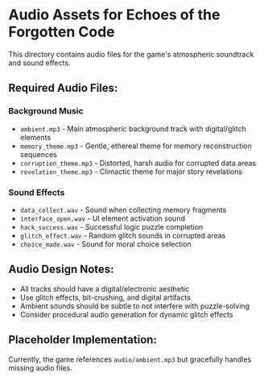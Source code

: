 # Audio Assets for Echoes of the Forgotten Code

This directory contains audio files for the game's atmospheric soundtrack and sound effects.

## Required Audio Files:

### Background Music
- `ambient.mp3` - Main atmospheric background track with digital/glitch elements
- `memory_theme.mp3` - Gentle, ethereal theme for memory reconstruction sequences
- `corruption_theme.mp3` - Distorted, harsh audio for corrupted data areas
- `revelation_theme.mp3` - Climactic theme for major story revelations

### Sound Effects
- `data_collect.wav` - Sound when collecting memory fragments
- `interface_open.wav` - UI element activation sound
- `hack_success.wav` - Successful logic puzzle completion
- `glitch_effect.wav` - Random glitch sounds in corrupted areas
- `choice_made.wav` - Sound for moral choice selection

## Audio Design Notes:
- All tracks should have a digital/electronic aesthetic
- Use glitch effects, bit-crushing, and digital artifacts
- Ambient sounds should be subtle to not interfere with puzzle-solving
- Consider procedural audio generation for dynamic glitch effects

## Placeholder Implementation:
Currently, the game references `audio/ambient.mp3` but gracefully handles missing audio files.